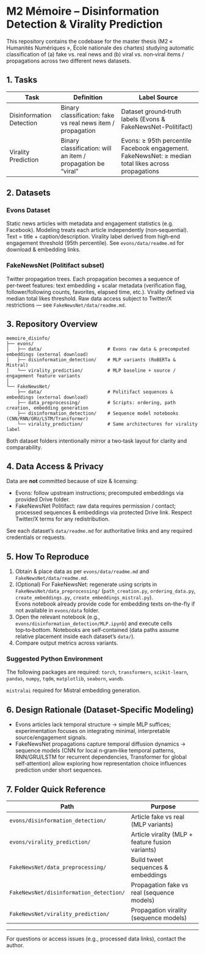 # M2 Mémoire – Disinformation Detection & Virality Prediction

This repository contains the codebase for the master thesis (M2 « Humanités Numériques », École nationale des chartes) studying automatic classification of (a) fake vs. real news and (b) viral vs. non‑viral items / propagations across two different news datasets. 

## 1. Tasks

| Task | Definition | Label Source |
|------|------------|--------------|
| Disinformation Detection | Binary classification: fake vs real news item / propagation | Dataset ground‑truth labels (Evons & FakeNewsNet-Politifact) |
| Virality Prediction | Binary classification: will an item / propagation be “viral” | Evons: ≥ 95th percentile Facebook engagement. FakeNewsNet: ≥ median total likes across propagations |

## 2. Datasets

### Evons Dataset
Static news articles with metadata and engagement statistics (e.g. Facebook). Modeling treats each article independently (non‑sequential). Text = title + caption/description. Virality label derived from high‑end engagement threshold (95th percentile). See `evons/data/readme.md` for download & embedding links.

### FakeNewsNet (Politifact subset)
Twitter propagation trees. Each propagation becomes a sequence of per‑tweet features: text embedding + scalar metadata (verification flag, follower/following counts, favorites, elapsed time, etc.). Virality defined via median total likes threshold. Raw data access subject to Twitter/X restrictions — see `FakeNewsNet/data/readme.md`.

## 3. Repository Overview

```
memoire_disinfo/
├── evons/
│   ├── data/                        # Evons raw data & precomputed embeddings (external download)
│   ├── disinformation_detection/    # MLP variants (RoBERTa & Mistral)
│   └── virality_prediction/         # MLP baseline + source / engagement feature variants
│
└── FakeNewsNet/
    ├── data/                        # Politifact sequences & embeddings (external download)
    ├── data_preprocessing/          # Scripts: ordering, path creation, embedding generation
    ├── disinformation_detection/    # Sequence model notebooks (CNN/RNN/GRU/LSTM/Transformer)
    └── virality_prediction/         # Same architectures for virality label
```

Both dataset folders intentionally mirror a two‑task layout for clarity and comparability.


## 4. Data Access & Privacy

Data are **not** committed because of size & licensing:
* Evons: follow upstream instructions; precomputed embeddings via provided Drive folder.
* FakeNewsNet Politifact: raw data requires permission / contact; processed sequences & embeddings via protected Drive link. Respect Twitter/X terms for any redistribution.

See each dataset’s `data/readme.md` for authoritative links and any required credentials or requests.


## 5. How To Reproduce

1. Obtain & place data as per `evons/data/readme.md` and `FakeNewsNet/data/readme.md`.
2. (Optional) For FakeNewsNet: regenerate using scripts in `FakeNewsNet/data_preprocessing/` (`path_creation.py`, `ordering_data.py`, `create_embeddings.py`, `create_embeddings_mistral.py`). <br> Evons notebook already provide code for embedding texts on-the-fly if not available in `evons/data` folder.
3. Open the relevant notebook (e.g., `evons/disinformation_detection/MLP.ipynb`) and execute cells top‑to‑bottom. Notebooks are self‑contained (data paths assume relative placement inside each dataset’s `data/`).
4. Compare output metrics across variants.

### Suggested Python Environment 
The following packages are required:
`torch`, `transformers`, `scikit-learn`, `pandas`, `numpy`, `tqdm`, `matplotlib`, `seaborn`, `wandb`. 

`mistralai` required for Mistral embedding generation.

## 6. Design Rationale (Dataset‑Specific Modeling)
* Evons articles lack temporal structure → simple MLP suffices; experimentation focuses on integrating minimal, interpretable source/engagement signals.
* FakeNewsNet propagations capture temporal diffusion dynamics → sequence models (CNN for local n‑gram‑like temporal patterns, RNN/GRU/LSTM for recurrent dependencies, Transformer for global self‑attention) allow exploring how representation choice influences prediction under short sequences.

## 7. Folder Quick Reference

| Path | Purpose |
|------|---------|
| `evons/disinformation_detection/` | Article fake vs real (MLP variants) |
| `evons/virality_prediction/` | Article virality (MLP + feature fusion variants) |
| `FakeNewsNet/data_preprocessing/` | Build tweet sequences & embeddings |
| `FakeNewsNet/disinformation_detection/` | Propagation fake vs real (sequence models) |
| `FakeNewsNet/virality_prediction/` | Propagation virality (sequence models) |


---
For questions or access issues (e.g., processed data links), contact the author.
